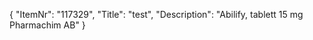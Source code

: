 {
  "ItemNr": "117329",
  "Title": "test",
  "Description": "Abilify, tablett 15 mg Pharmachim AB"
}